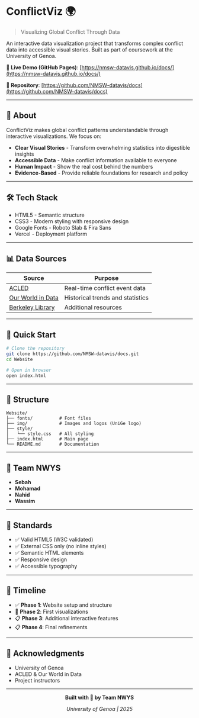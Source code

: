 # ConflictViz 🌍

> Visualizing Global Conflict Through Data

An interactive data visualization project that transforms complex conflict data into accessible visual stories. Built as part of coursework at the University of Genoa.


**🔗 Live Demo (GitHub Pages)**: [https://nmsw-datavis.github.io/docs/](https://nmsw-datavis.github.io/docs/)

**📂 Repository**: [https://github.com/NMSW-datavis/docs](https://github.com/NMSW-datavis/docs)

---

## 📖 About

ConflictViz makes global conflict patterns understandable through interactive visualizations. We focus on:

- **Clear Visual Stories** - Transform overwhelming statistics into digestible insights
- **Accessible Data** - Make conflict information available to everyone
- **Human Impact** - Show the real cost behind the numbers
- **Evidence-Based** - Provide reliable foundations for research and policy

---

## 🛠️ Tech Stack

- HTML5 - Semantic structure
- CSS3 - Modern styling with responsive design
- Google Fonts - Roboto Slab & Fira Sans
- Vercel - Deployment platform

---

## 📊 Data Sources

| Source | Purpose |
|--------|---------|
| [ACLED](https://acleddata.com/) | Real-time conflict event data |
| [Our World in Data](https://ourworldindata.org/conflict-deaths-breakdown) | Historical trends and statistics |
| [Berkeley Library](https://guides.lib.berkeley.edu/c.php?g=4447&p=6163450) | Additional resources |

---

## 🚀 Quick Start

```bash
# Clone the repository
git clone https://github.com/NMSW-datavis/docs.git
cd Website

# Open in browser
open index.html
```

---

## 📁 Structure

```
Website/
├── fonts/          # Font files
├── img/            # Images and logos (UniGe logo)
├── style/
│   └── style.css   # All styling
├── index.html      # Main page
└── README.md       # Documentation
```

---

## 👥 Team NWYS

- **Sebah**
- **Mohamad**
- **Nahid**
- **Wassim**

---

## 📝 Standards

- ✅ Valid HTML5 (W3C validated)
- ✅ External CSS only (no inline styles)
- ✅ Semantic HTML elements
- ✅ Responsive design
- ✅ Accessible typography

---

## 📅 Timeline

- ✅ **Phase 1**: Website setup and structure
- 🔄 **Phase 2**: First visualizations
- 📋 **Phase 3**: Additional interactive features
- 📋 **Phase 4**: Final refinements

---

## 🙏 Acknowledgments

- University of Genoa
- ACLED & Our World in Data
- Project instructors

---

<div align="center">

**Built with 💙 by Team NWYS**

*University of Genoa | 2025*

</div>
